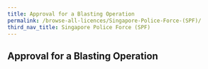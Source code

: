 ```yaml
---
title: Approval for a Blasting Operation 
permalink: /browse-all-licences/Singapore-Police-Force-(SPF)/
third_nav_title: Singapore Police Force (SPF)
---
```

## Approval for a Blasting Operation 
